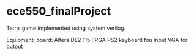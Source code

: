 # ece550_finalProject
Tetris game implemented using system verilog. 

Equipment:
  board: Altera DE2 115 FPGA
  PS2 keyboard fou input
  VGA for output
